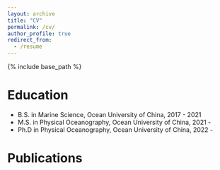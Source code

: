 ```yaml
---
layout: archive
title: "CV"
permalink: /cv/
author_profile: true
redirect_from:
  - /resume
---
```


{% include base_path %}

Education
======
* B.S. in Marine Science, Ocean University of China, 2017 - 2021
* M.S. in Physical Oceanography, Ocean University of China, 2021 - 
* Ph.D in Physical Oceanography, Ocean University of China, 2022 -



Publications
======
